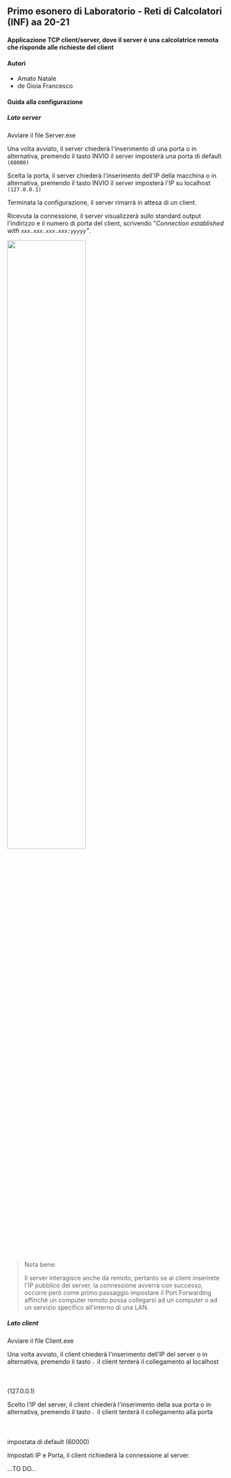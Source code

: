 ## Primo esonero di Laboratorio - Reti di Calcolatori (INF) aa 20-21

#### Applicazione TCP client/server, dove il server è una calcolatrice remota che risponde alle richieste del client



#### Autori

- Amato Natale
- de Gioia Francesco





#### Guida alla configurazione



##### Lato server

Avviare il file Server.exe

Una volta avviato, il server chiederà l'inserimento di una porta o in alternativa, premendo il tasto INVIO il server imposterà una porta di default `(60000)`

Scelta la porta, il server chiederà l'inserimento dell'IP della macchina o in alternativa, premendo il tasto INVIO il server imposterà l'IP su localhost `(127.0.0.1)`

Terminata la configurazione, il server rimarrà in attesa di un client.

Ricevuta la connessione, il server visualizzerà sullo standard output l'indirizzo e il numero di porta del client, scrivendo "*Connection established with `xxx.xxx.xxx.xxx:yyyyy`"*.

<img src="https://user-images.githubusercontent.com/48321178/142268204-7f1c3a75-3427-4622-982a-e76025bd2f88.gif" width="60%" height="60%">

> Nota bene:
>
> Il server interagisce anche da remoto, pertanto se al client inserirete l'IP pubblico del server, la connessione avverrà con successo, occorre però come primo passaggio impostare il Port Forwarding affinchè un computer remoto possa collegarsi ad un computer o ad un servizio specifico all'interno di una LAN.

##### Lato client

Avviare il file Client.exe

Una volta avviato, il client chiederà l'inserimento dell'IP del server o in alternativa, premendo il tasto <img src="https://user-images.githubusercontent.com/48321178/142282274-fb1c83bc-69d2-4c3d-9a5f-2862615c3b7a.png" img alt="Invio" title="INVIO" width="1.5%" height="1.5%"> il client tenterà il collegamento al localhost (127.0.0.1)

Scelto l'IP del server, il client chiederà l'inserimento della sua porta o in alternativa, premendo il tasto <img src="https://user-images.githubusercontent.com/48321178/142282274-fb1c83bc-69d2-4c3d-9a5f-2862615c3b7a.png" img alt="Invio" title="INVIO" width="1.5%" height="1.5%"> il client tenterà il collegamento alla porta impostata di default (60000)

Impostati IP e Porta, il client  richiederà la connessione al server.



...TO DO...
